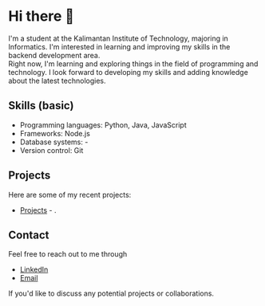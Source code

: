 # Hi there 👋

I'm a student at the Kalimantan Institute of Technology, majoring in Informatics. I'm interested in learning and improving my skills in the backend development area. </br>
Right now, I'm learning and exploring things in the field of programming and technology. I look forward to developing my skills and adding knowledge about the latest technologies.

## Skills (basic)

- Programming languages: Python, Java, JavaScript
- Frameworks: Node.js
- Database systems: -
- Version control: Git

## Projects

Here are some of my recent projects:
- [Projects](https://github.com/Rothiii?tab=repositories) - .
<!--
- ### *SOON~*
- [Project 2](https://github.com/username/project2) - A brief description of the project.
- [Project 3](https://github.com/username/project3) - A brief description of the project.
-->

## Contact

Feel free to reach out to me through 
- [LinkedIn](https://www.linkedin.com/in/rafid-al-khairy-8a44a1218/)
- [Email](mailto:drome.emord@gmail.com) 

If you'd like to discuss any potential projects or collaborations.

<!--
**Rothiii/Rothiii** is a ✨ _special_ ✨ repository because its `README.md` (this file) appears on your GitHub profile.

Here are some ideas to get you started:

- 🔭 I’m currently working on ...
- 🌱 I’m currently learning ...
- 👯 I’m looking to collaborate on ...
- 🤔 I’m looking for help with ...
- 💬 Ask me about ...
- 📫 How to reach me: ...
- 😄 Pronouns: ...
- ⚡ Fun fact: ...
-->
